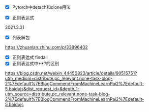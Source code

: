 

- [x] Pytorch中detach和clone用法
- [x] 正则表达式



2021.3.31

- [x] 列表解包

https://zhuanlan.zhihu.com/p/33896402

- [x] 正则表达式 findall
- [x] 正则表达式中+\*?的区别

https://blog.csdn.net/weixin_44450823/article/details/90515751?utm_medium=distribute.pc_relevant.none-task-blog-2%7Edefault%7EBlogCommendFromMachineLearnPai2%7Edefault-5.baidujs&dist_request_id=&depth_1-utm_source=distribute.pc_relevant.none-task-blog-2%7Edefault%7EBlogCommendFromMachineLearnPai2%7Edefault-5.baidujs

